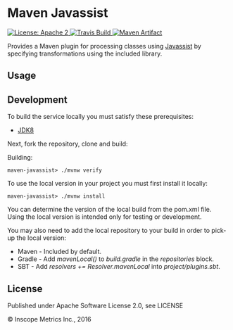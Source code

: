 Maven Javassist
===============

<a href="https://raw.githubusercontent.com/ArpNetworking/maven-javassist/master/LICENSE">
    <img src="https://img.shields.io/hexpm/l/plug.svg"
         alt="License: Apache 2">
</a>
<a href="https://travis-ci.org/ArpNetworking/maven-javassist/">
    <img src="https://travis-ci.org/ArpNetworking/maven-javassist.png"
         alt="Travis Build">
</a>
<a href="http://search.maven.org/#search%7Cga%7C1%7Cg%3A%22com.arpnetworking.commons%22%20a%3A%22maven-javassist%22">
    <img src="https://img.shields.io/maven-central/v/com.arpnetworking.commons/maven-javassist.svg"
         alt="Maven Artifact">
</a>

Provides a Maven plugin for processing classes using [Javassist](http://www.javassist.org/) by specifying transformations using the included library.

Usage
-----


Development
-----------

To build the service locally you must satisfy these prerequisites:
* [JDK8](http://www.oracle.com/technetwork/java/javase/downloads/jdk8-downloads-2133151.html)

Next, fork the repository, clone and build:

Building:

    maven-javassist> ./mvnw verify

To use the local version in your project you must first install it locally:

    maven-javassist> ./mvnw install

You can determine the version of the local build from the pom.xml file.  Using the local version is intended only for testing or development.

You may also need to add the local repository to your build in order to pick-up the local version:

* Maven - Included by default.
* Gradle - Add *mavenLocal()* to *build.gradle* in the *repositories* block.
* SBT - Add *resolvers += Resolver.mavenLocal* into *project/plugins.sbt*.

License
-------

Published under Apache Software License 2.0, see LICENSE

&copy; Inscope Metrics Inc., 2016
